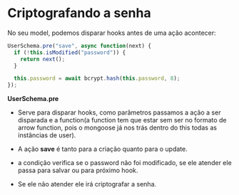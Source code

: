 # Criptografando a senha

No seu model, podemos disparar hooks antes de uma ação acontecer:

```js
UserSchema.pre("save", async function(next) {
  if (!this.isModified("password")) {
    return next();
  }

  this.password = await bcrypt.hash(this.password, 8);
});
```

**UserSchema.pre**

- Serve para disparar hooks, como parâmetros passamos a ação a ser disparada e a function(a function tem que estar sem ser no formato de arrow function, pois o mongoose já nos trás dentro do this todas as instâncias de user).

- A ação **save** é tanto para a criação quanto para o update.

- a condição verifica se o password não foi modificado, se ele atender ele passa para salvar ou para próximo hook.

- Se ele não atender ele irá criptografar a senha.
